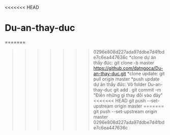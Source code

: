 <<<<<<< HEAD
# Du-an-thay-duc
=======
>>>>>>> 0296e808d227ada97ddbe7d4fbde7c6ea447636c
*clone dự án thầy đức:
git clone -b master https://github.com/datngoca/Du-an-thay-duc.git
*clone update:
git pull origin master
*push update dự án thầy đức: 
Vô folder Du-an-thay-duc
git add .
git commit -m "Điền những gì thay đổi vào đây"
<<<<<<< HEAD
git push --set-upstream origin master 
=======
git push --set-upstream origin master 
>>>>>>> 0296e808d227ada97ddbe7d4fbde7c6ea447636c
